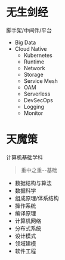 # 无生剑经
脚手架/中间件/平台
> 

+ Big Data
+ Cloud Native
    - Kubernetes
    - Runtime
    - Network
    - Storage
    - Service Mesh
    - OAM
    - Serverless
    - DevSecOps
    - Logging
    - Monitor
    


# 天魔策
计算机基础学科

> 重中之重--基础

- 数据结构与算法
- 数据科学
- 组成原理/体系结构
- 操作系统
- 编译原理
- 计算机网络
- 分布式系统
- 设计模式
- 领域建模
- 软件工程

